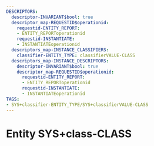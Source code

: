 ```yaml
---
DESCRIPTORS:
  descriptor-INVARIANT$bool: true
  descriptor_map-REQUESTID$operationid:
    requestid-ENTITY_REPORT:
    - ENTITY_REPORToperationid
    requestid-INSTANTIATE:
    - INSTANTIATEoperationid
  descriptors_map-INSTANCE_CLASSIFIERS:
    classifier-ENTITY_TYPE: classifierVALUE-CLASS
  descriptors_map-INSTANCE_DESCRIPTORS:
    descriptor-INVARIANT$bool: true
    descriptor_map-REQUESTID$operationid:
      requestid-ENTITY_REPORT:
      - ENTITY_REPORToperationid
      requestid-INSTANTIATE:
      - INSTANTIATEoperationid
TAGS:
- SYS+classifier-ENTITY_TYPE/SYS+classifierVALUE-CLASS
---
```

# Entity SYS+class-CLASS

